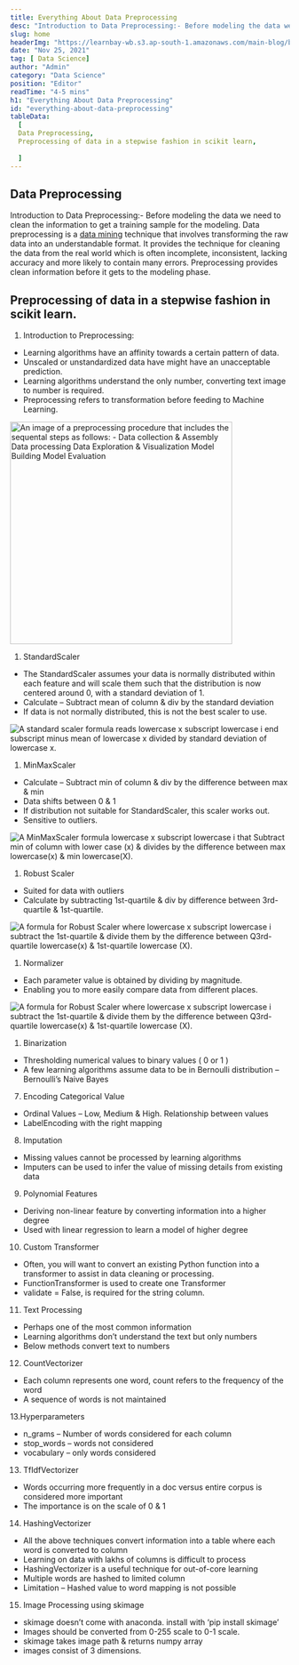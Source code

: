 ```yaml
---
title: Everything About Data Preprocessing
desc: "Introduction to Data Preprocessing:- Before modeling the data we need to clean the information to get a training sample for the modeling. Data preprocessing is a data mining technique that involves transforming the raw data into an understandable format"
slug: home
headerImg: "https://learnbay-wb.s3.ap-south-1.amazonaws.com/main-blog/blog/databack.jpg"
date: "Nov 25, 2021"
tag: [ Data Science]
author: "Admin"
category: "Data Science"
position: "Editor"
readTime: "4-5 mins"
h1: "Everything About Data Preprocessing"
id: "everything-about-data-preprocessing"
tableData:
  [
  Data Preprocessing,
  Preprocessing of data in a stepwise fashion in scikit learn,
    
  ]
---
```



## Data Preprocessing

Introduction to Data Preprocessing:- Before modeling the data we need to clean the information to get a training sample for the modeling. Data preprocessing is a <a href="https://www.ibm.com/cloud/learn/data-mining" target="_blank" rel="nofollow">data mining</a>
 technique that involves transforming the raw data into an understandable format. It provides the technique for cleaning the data from the real world which is often incomplete, inconsistent, lacking accuracy and more likely to contain many errors. Preprocessing provides clean information before it gets to the modeling phase.


## Preprocessing of data in a stepwise fashion in scikit learn.

1. Introduction to Preprocessing:



* Learning algorithms have an affinity towards a certain pattern of data.
* Unscaled or unstandardized data have might have an unacceptable prediction.
* Learning algorithms understand the only number, converting text image to number is required.
* Preprocessing refers to transformation before feeding to Machine Learning.

<Image src="https://learnbay-wb.s3.ap-south-1.amazonaws.com/main-blog/blog/data.png" width="400px" class="img" alt="An image of a preprocessing procedure that includes the sequental steps as follows: -
Data collection & Assembly
Data processing 
Data Exploration & Visualization
Model Building
Model Evaluation
"/>

1. StandardScaler

* The StandardScaler assumes your data is normally distributed within each feature and will scale them such that the distribution is now centered around 0, with a standard deviation of 1.
* Calculate – Subtract mean of column & div by the standard deviation
* If data is not normally distributed, this is not the best scaler to use.



<Image src="https://learnbay-wb.s3.ap-south-1.amazonaws.com/main-blog/blog/data1.png"   class="img" alt="A standard scaler formula reads lowercase x subscript lowercase i end subscript minus mean of lowercase x divided by standard deviation of lowercase x. "/>

1. MinMaxScaler

* Calculate – Subtract min of column & div by the difference between max & min
* Data shifts between 0 & 1
* If distribution not suitable for StandardScaler, this scaler works out.
* Sensitive to outliers.



<Image src="https://learnbay-wb.s3.ap-south-1.amazonaws.com/main-blog/blog/data2.png"   class="img" alt="A MinMaxScaler formula  lowercase x subscript lowercase i  that  Subtract min of column with lower case (x) & divides by the difference between max lowercase(x) & min lowercase(X).
"/>


1. Robust Scaler



* Suited for data with outliers
* Calculate by subtracting 1st-quartile & div by difference between 3rd-quartile & 1st-quartile.



<Image src="https://learnbay-wb.s3.ap-south-1.amazonaws.com/main-blog/blog/data3.png"   class="img" alt="A formula for Robust Scaler where  lowercase x subscript lowercase i subtract the 1st-quartile & divide them by the difference between Q3rd-quartile lowercase(x) & 1st-quartile lowercase (X).
"/>



1. Normalizer



* Each parameter value is obtained by dividing by magnitude.
* Enabling you to more easily compare data from different places.



<Image src="https://learnbay-wb.s3.ap-south-1.amazonaws.com/main-blog/blog/data4.png"   class="img" alt="A formula for Robust Scaler where  lowercase x subscript lowercase i subtract the 1st-quartile & divide them by the difference between Q3rd-quartile lowercase(x) & 1st-quartile lowercase (X).
"/>


1. Binarization



* Thresholding numerical values to binary values ( 0 or 1 )
* A few learning algorithms assume data to be in Bernoulli distribution – Bernoulli’s Naive Bayes

7. Encoding Categorical Value



* Ordinal Values – Low, Medium & High. Relationship between values
* LabelEncoding with the right mapping

8. Imputation



* Missing values cannot be processed by learning algorithms
* Imputers can be used to infer the value of missing details from existing data

9. Polynomial Features



* Deriving non-linear feature by converting information into a higher degree
* Used with linear regression to learn a model of higher degree

10. Custom Transformer



* Often, you will want to convert an existing Python function into a transformer to assist in data cleaning or processing.
* FunctionTransformer is used to create one Transformer
* validate = False, is required for the string column.

11. Text Processing



* Perhaps one of the most common information
* Learning algorithms don’t understand the text but only numbers
* Below methods convert text to numbers

12. CountVectorizer



* Each column represents one word, count refers to the frequency of the word
* A sequence of words is not maintained

13.Hyperparameters



* n_grams – Number of words considered for each column
* stop_words – words not considered
* vocabulary – only words considered

13. TfIdfVectorizer



* Words occurring more frequently in a doc versus entire corpus is considered more important
* The importance is on the scale of 0 & 1

14. HashingVectorizer



* All the above techniques convert information into a table where each word is converted to column
* Learning on data with lakhs of columns is difficult to process
* HashingVectorizer is a useful technique for out-of-core learning
* Multiple words are hashed to limited column
* Limitation – Hashed value to word mapping is not possible

15. Image Processing using skimage

* skimage doesn’t come with anaconda. install with ‘pip install skimage’
* Images should be converted from 0-255 scale to 0-1 scale.
* skimage takes image path & returns numpy array
* images consist of 3 dimensions.